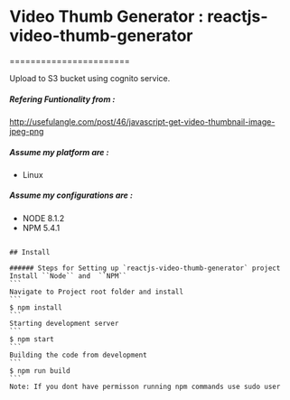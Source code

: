 # Video Thumb Generator : reactjs-video-thumb-generator
=======================

Upload to S3 bucket using cognito service.

##### Refering Funtionality from :
http://usefulangle.com/post/46/javascript-get-video-thumbnail-image-jpeg-png

##### Assume my platform are :
* Linux

##### Assume my configurations are :
* NODE 8.1.2
* NPM 5.4.1

```````````````````

## Install

###### Steps for Setting up `reactjs-video-thumb-generator` project
Install ``Node`` and  ``NPM``
```
Navigate to Project root folder and install
```
$ npm install
```
Starting development server
```
$ npm start
```
Building the code from development
```
$ npm run build
```
Note: If you dont have permisson running npm commands use sudo user

``````````````````````````
